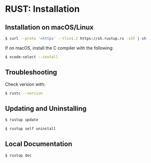 # RUST: Installation

## Installation on macOS/Linux

```bash
$ curl --proto '=https' --tlsv1.2 https://sh.rustup.rs -sSf | sh
```

If on macOS, install the C compiler with the following:

```bash
$ xcode-select --install
```

## Troubleshooting

Check version with:

```bash
$ rustc --version
```

## Updating and Uninstalling

```bash
$ rustup update
```

```bash
$ rustup self uninstall
```

## Local Documentation

```bash
$ rustup doc
```
